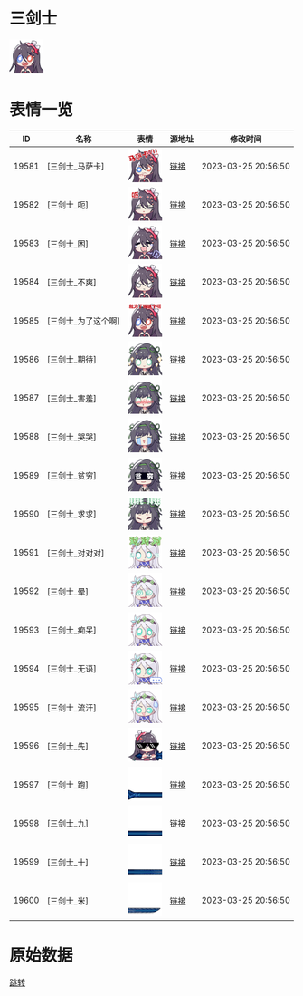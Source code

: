 # 三剑士

<img src="./cover.png" height="60" alt="cover" />

# 表情一览

|ID|名称|表情|源地址|修改时间|
|----|----|----|----|----|
|19581|[三剑士_马萨卡]|<img src="./pic/019581_%5B三剑士_马萨卡%5D.png" height="60" alt="马萨卡"/>|[链接](https://i0.hdslb.com/bfs/garb/f664f97cd64d0aa82b4537454fb0137448ac3c49.png)|2023-03-25 20:56:50|
|19582|[三剑士_呃]|<img src="./pic/019582_%5B三剑士_呃%5D.png" height="60" alt="呃"/>|[链接](https://i0.hdslb.com/bfs/garb/2687cfbda5c19a21f215beab1f5b19bd90f72947.png)|2023-03-25 20:56:50|
|19583|[三剑士_困]|<img src="./pic/019583_%5B三剑士_困%5D.png" height="60" alt="困"/>|[链接](https://i0.hdslb.com/bfs/garb/273458ea1cc6618095f58e5c64ffbb6422f7759f.png)|2023-03-25 20:56:50|
|19584|[三剑士_不爽]|<img src="./pic/019584_%5B三剑士_不爽%5D.png" height="60" alt="不爽"/>|[链接](https://i0.hdslb.com/bfs/garb/46ef3f4d181a24ef2044048383ef1be9bf8d1a64.png)|2023-03-25 20:56:50|
|19585|[三剑士_为了这个啊]|<img src="./pic/019585_%5B三剑士_为了这个啊%5D.png" height="60" alt="为了这个啊"/>|[链接](https://i0.hdslb.com/bfs/garb/e802a3db0375bb928497776a5cb6dcd04a624937.png)|2023-03-25 20:56:50|
|19586|[三剑士_期待]|<img src="./pic/019586_%5B三剑士_期待%5D.png" height="60" alt="期待"/>|[链接](https://i0.hdslb.com/bfs/garb/d0fb94dfeeeb06fe602b152f8bbbe0fddbce34cc.png)|2023-03-25 20:56:50|
|19587|[三剑士_害羞]|<img src="./pic/019587_%5B三剑士_害羞%5D.png" height="60" alt="害羞"/>|[链接](https://i0.hdslb.com/bfs/garb/1b7cdda6fef7b623c212c96d303bbd1d09e13c7c.png)|2023-03-25 20:56:50|
|19588|[三剑士_哭哭]|<img src="./pic/019588_%5B三剑士_哭哭%5D.png" height="60" alt="哭哭"/>|[链接](https://i0.hdslb.com/bfs/garb/5ffe8494b2a95aef59231a5d4c9fb50ba93fe924.png)|2023-03-25 20:56:50|
|19589|[三剑士_贫穷]|<img src="./pic/019589_%5B三剑士_贫穷%5D.png" height="60" alt="贫穷"/>|[链接](https://i0.hdslb.com/bfs/garb/d5e4b6f4f58cea362a2dabba0ebe65cda48a1fa9.png)|2023-03-25 20:56:50|
|19590|[三剑士_求求]|<img src="./pic/019590_%5B三剑士_求求%5D.png" height="60" alt="求求"/>|[链接](https://i0.hdslb.com/bfs/garb/5be147d9b666d1c2c79facf5b4b43e909109a104.png)|2023-03-25 20:56:50|
|19591|[三剑士_对对对]|<img src="./pic/019591_%5B三剑士_对对对%5D.png" height="60" alt="对对对"/>|[链接](https://i0.hdslb.com/bfs/garb/a1243a9ad4902c21663d3f0135aa02186a642f29.png)|2023-03-25 20:56:50|
|19592|[三剑士_晕]|<img src="./pic/019592_%5B三剑士_晕%5D.png" height="60" alt="晕"/>|[链接](https://i0.hdslb.com/bfs/garb/50265e0d043d0ed0519e773757f7743071e7a061.png)|2023-03-25 20:56:50|
|19593|[三剑士_痴呆]|<img src="./pic/019593_%5B三剑士_痴呆%5D.png" height="60" alt="痴呆"/>|[链接](https://i0.hdslb.com/bfs/garb/765d6bc76074d423cecbb927c91ef8f0a3dfb773.png)|2023-03-25 20:56:50|
|19594|[三剑士_无语]|<img src="./pic/019594_%5B三剑士_无语%5D.png" height="60" alt="无语"/>|[链接](https://i0.hdslb.com/bfs/garb/315fb92c2525c169297e5b9cc7943cefe24c5b9e.png)|2023-03-25 20:56:50|
|19595|[三剑士_流汗]|<img src="./pic/019595_%5B三剑士_流汗%5D.png" height="60" alt="流汗"/>|[链接](https://i0.hdslb.com/bfs/garb/0aafc64788c26c74baae8057f5f21fc6e0f824e9.png)|2023-03-25 20:56:50|
|19596|[三剑士_先]|<img src="./pic/019596_%5B三剑士_先%5D.png" height="60" alt="先"/>|[链接](https://i0.hdslb.com/bfs/garb/1d527f6eecd9df08c11084b8017f9aafc5cb2a59.png)|2023-03-25 20:56:50|
|19597|[三剑士_跑]|<img src="./pic/019597_%5B三剑士_跑%5D.png" height="60" alt="跑"/>|[链接](https://i0.hdslb.com/bfs/garb/07073a704c4b9a18c08a11425eea3f91018305e3.png)|2023-03-25 20:56:50|
|19598|[三剑士_九]|<img src="./pic/019598_%5B三剑士_九%5D.png" height="60" alt="九"/>|[链接](https://i0.hdslb.com/bfs/garb/c736c66df254250a17a8dbfc330438a542a2d717.png)|2023-03-25 20:56:50|
|19599|[三剑士_十]|<img src="./pic/019599_%5B三剑士_十%5D.png" height="60" alt="十"/>|[链接](https://i0.hdslb.com/bfs/garb/0fd3d10823421da794ba0056301af8aea9a3ea11.png)|2023-03-25 20:56:50|
|19600|[三剑士_米]|<img src="./pic/019600_%5B三剑士_米%5D.png" height="60" alt="米"/>|[链接](https://i0.hdslb.com/bfs/garb/e05873dcccc368c6748f9fed8c6b3cb2745dd86c.png)|2023-03-25 20:56:50|

# 原始数据

[跳转](./raw.json)

